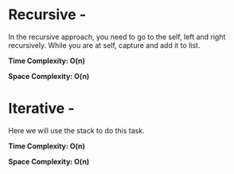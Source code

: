# Recursive - 

In the recursive approach, you need to go to the self, left and right recursively. While you are at self, capture and add it to list.

**Time Complexity: O(n)**

**Space Complexity: O(n)**

# Iterative - 

Here we will use the stack to do this task.

**Time Complexity: O(n)**

**Space Complexity: O(n)**